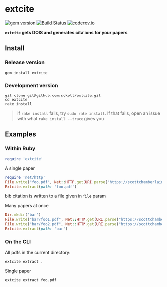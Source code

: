 extcite
=======

[![gem version](https://img.shields.io/gem/v/extcite.svg)](https://rubygems.org/gems/extcite)
[![Build Status](https://travis-ci.org/sckott/extcite.svg?branch=master)](https://travis-ci.org/sckott/extcite)
[![codecov.io](http://codecov.io/github/sckott/extcite/coverage.svg?branch=master)](http://codecov.io/github/sckott/extcite?branch=master)

__`extcite` gets DOIS and generates citations for your papers__

## Install

### Release version

```
gem install extcite
```

### Development version

```
git clone git@github.com:sckott/extcite.git
cd extcite
rake install
```

> if `rake install` fails, try `sudo rake install`. If that fails, open an issue with what `rake install --trace` gives you

## Examples

### Within Ruby

```ruby
require 'extcite'
```

A single paper

```ruby
require 'net/http'
File.write("foo.pdf", Net::HTTP.get(URI.parse("https://scottchamberlain.info/pdfs/GuoEtal2015PlosOne.pdf")))
Extcite.extract(path: 'foo.pdf')
```

bib citation is written to a file given in `file` param

Many papers at once

```ruby
Dir.mkdir('bar')
File.write("bar/foo1.pdf", Net::HTTP.get(URI.parse("https://scottchamberlain.info/pdfs/Chamberlain&Szocs2013F1000Research.pdf")))
File.write("bar/foo2.pdf", Net::HTTP.get(URI.parse("https://scottchamberlain.info/pdfs/GuoEtal2015PlosOne.pdf")))
Extcite.extract(path: 'bar')
```

### On the CLI

All pdfs in the current directory:

```shell
extcite extract .
```

Single paper

```shell
extcite extract foo.pdf
```

[changelog]: https://github.com/sckott/extcite/blob/master/CHANGELOG.md
